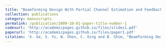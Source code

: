 ```yaml
---
title: "Beamforming Design With Partial Channel Estimation and Feedback for FDD RIS-Assisted Systems"
collection: publications
category: manuscripts
permalink: /publication/2009-10-01-paper-title-number-1
codesurl: 'http://academicpages.github.io/files/slides1.pdf'
paperurl: 'http://academicpages.github.io/files/paper1.pdf'
citation: 'X. Ge, S. Yu, W. Shen, C. Xing and B. Shim, "Beamforming Design With Partial Channel Estimation and Feedback for FDD RIS-Assisted Systems," in IEEE Transactions on Wireless Communications, vol. 23, no. 6, pp. 6347-6361, June 2024, doi: 10.1109/TWC.2023.3331054.'
---
```

